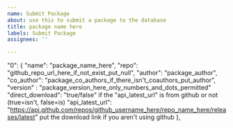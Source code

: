 ```yaml
---
name: Submit Package
about: use this to submit a package to the database
title: package name here
labels: Submit Package
assignees: ''

---
```


"0": {
    "name": "package_name_here",
    "repo": "github_repo_url_here_if_not_exist_put_null",
    "author": "package_author",
    "co_author": "package_co_authors_if_there_isn't_coauthors_put_author",
	"version" : "package_version_here_only_numbers_and_dots_permitted"
	"direct_download": "true/false" if the "api_latest_url" is from github or not (true=isn't, false=is)
    "api_latest_url": "https://api.github.com/repos/github_username_here/repo_name_here/releases/latest" put the download link if you aren't using github
  },
